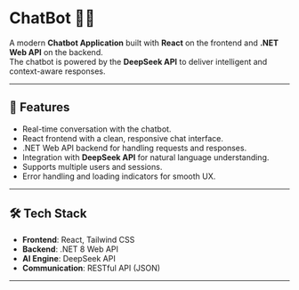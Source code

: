 # ChatBot 🤖💬

A modern **Chatbot Application** built with **React** on the frontend and **.NET Web API** on the backend.  
The chatbot is powered by the **DeepSeek API** to deliver intelligent and context-aware responses.

---

## 🚀 Features
- Real-time conversation with the chatbot.  
- React frontend with a clean, responsive chat interface.  
- .NET Web API backend for handling requests and responses.  
- Integration with **DeepSeek API** for natural language understanding.  
- Supports multiple users and sessions.  
- Error handling and loading indicators for smooth UX.  

---

## 🛠️ Tech Stack
- **Frontend**: React, Tailwind CSS  
- **Backend**: .NET 8 Web API  
- **AI Engine**: DeepSeek API  
- **Communication**: RESTful API (JSON)  

---
